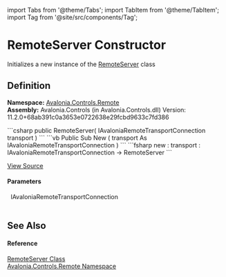 import Tabs from '@theme/Tabs'; 
import TabItem from '@theme/TabItem'; 
import Tag from '@site/src/components/Tag'; 

# RemoteServer Constructor


Initializes a new instance of the <a href="T_Avalonia_Controls_Remote_RemoteServer">RemoteServer</a> class



## Definition
**Namespace:** <a href="N_Avalonia_Controls_Remote">Avalonia.Controls.Remote</a>  
**Assembly:** Avalonia.Controls (in Avalonia.Controls.dll) Version: 11.2.0+68ab391c0a3653e0722638e29fcbd9633c7fd386

<Tabs groupId="api-code-preview">
<TabItem value="csharp" label="C#">
```csharp
public RemoteServer(
	IAvaloniaRemoteTransportConnection transport
)
```
</TabItem>
<TabItem value="vb" label="VB">
```vb
Public Sub New ( 
	transport As IAvaloniaRemoteTransportConnection
)
```
</TabItem>
<TabItem value="fsharp" label="F#">
```fsharp
new : 
        transport : IAvaloniaRemoteTransportConnection -> RemoteServer
```
</TabItem>
</Tabs>



<a href="https://github.com/AvaloniaUI/Avalonia/tree/master/srcAvalonia.Controls/Remote/RemoteServer.cs#L21" title="View the source code">View Source</a>



#### Parameters
<dl><dt>  IAvaloniaRemoteTransportConnection</dt><dd> </dd></dl>

## See Also


#### Reference
<a href="T_Avalonia_Controls_Remote_RemoteServer">RemoteServer Class</a>  
<a href="N_Avalonia_Controls_Remote">Avalonia.Controls.Remote Namespace</a>  
